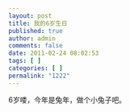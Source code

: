 ```yaml
---
layout: post
title: 我的6岁生日
published: true
author: admin
comments: false
date: 2011-02-24 08:02:53
tags: [ ]
categories: [ ]
permalink: "1222"
---
```

6岁喽，今年是兔年，做个小兔子吧。


  


